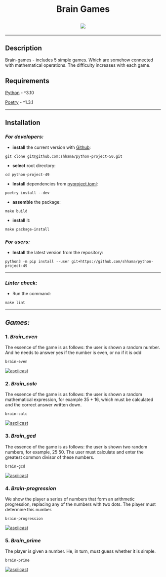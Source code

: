 <h1 align="center">Brain Games</h1>
<h2 align="center">
 
<a href="https://codeclimate.com/github/shhama/python-project-50/maintainability"><img src="https://api.codeclimate.com/v1/badges/cf71ff52c98e562d0f05/maintainability" /></a>

</h2>

<p align="center">

---

## Description

Brain-games - includes 5 simple games. Which are somehow connected with mathematical operations. The difficulty increases with each game.

## Requirements
[Python](https://www.python.org) - ^3.10

[Poetry](https://python-poetry.org) - ^1.3.1

---

## Installation

### ***For developers:***
- **install** the current version with [Github](https://github.com/shhama/python-project-50):
```
git clone git@github.com:shhama/python-project-50.git
```
- **select** root directory:
```
cd python-project-49
```
- **Install** dependencies from [pyproject.toml](https://github.com/shhama/python-project-49/blob/main/pyproject.toml):
```
poetry install --dev
```
- **assemble** the package:
```
make build
```
- **install** it:
```
make package-install
```
### ***For users:***
- **Install** the latest version from the repository:
```
python3 -m pip install --user git+https://github.com/shhama/python-project-49
```

---

### ***Linter check:***
- Run the command:
```
make lint
```

---


## ***Games:***

### 1. ***Brain_even***
The essence of the game is as follows: the user is shown a random number. And he needs to answer yes if the number is even, or no if it is odd
```
brain-even
```
[![asciicast](https://asciinema.org/a/qwidBcBWaFaSCPKEaTLSCjBXI.svg)](https://asciinema.org/a/qwidBcBWaFaSCPKEaTLSCjBXI)
 
### 2. ***Brain_calc***
The essence of the game is as follows: the user is shown a random mathematical expression, for example 35 + 16, which must be calculated and the correct answer written down.
```
brain-calc
```
[![asciicast](https://asciinema.org/a/X7lHeoCC3zcLgMzQtzyBwUYM9.svg)](https://asciinema.org/a/X7lHeoCC3zcLgMzQtzyBwUYM9)
 
### 3. ***Brain_gcd***
The essence of the game is as follows: the user is shown two random numbers, for example, 25 50. The user must calculate and enter the greatest common divisor of these numbers.
```
brain-gcd
```
[![asciicast](https://asciinema.org/a/CnTP5fXIMU3iw2Ko2mucanWzD.svg)](https://asciinema.org/a/CnTP5fXIMU3iw2Ko2mucanWzD)

### 4. ***Brain-progression***
We show the player a series of numbers that form an arithmetic progression, replacing any of the numbers with two dots. The player must determine this number.
```
brain-progression
```
[![asciicast](https://asciinema.org/a/mN1xdvpmwsxUzYzuOAhQM33dA.svg)](https://asciinema.org/a/mN1xdvpmwsxUzYzuOAhQM33dA)

### 5. ***Brain_prime***
The player is given a number. He, in turn, must guess whether it is simple.
```
brain-prime
```
[![asciicast](https://asciinema.org/a/AseLFKrAppuvCnKARq3VIzOZm.svg)](https://asciinema.org/a/AseLFKrAppuvCnKARq3VIzOZm)
 
